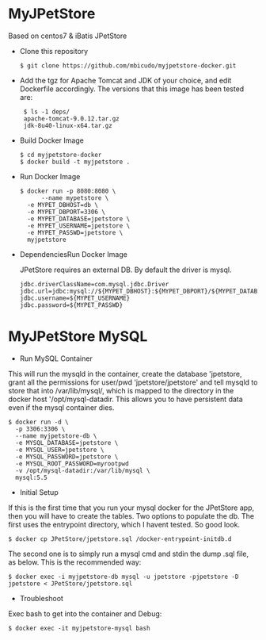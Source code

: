 MyJPetStore
=================

Based on centos7 & iBatis JPetStore

- Clone this repository

  ```
  $ git clone https://github.com/mbicudo/myjpetstore-docker.git
  ```

- Add the tgz for Apache Tomcat and JDK of your choice, and edit Dockerfile accordingly.
The versions that this image has been tested are:

  ```
   $ ls -1 deps/
   apache-tomcat-9.0.12.tar.gz
   jdk-8u40-linux-x64.tar.gz
  ```

- Build Docker Image

  ```
  $ cd myjpetstore-docker
  $ docker build -t myjpetstore .
  ```

- Run Docker Image

  ```
  $ docker run -p 8080:8080 \
        --name mypetstore \
	-e MYPET_DBHOST=db \
	-e MYPET_DBPORT=3306 \
	-e MYPET_DATABASE=jpetstore \
	-e MYPET_USERNAME=jpetstore \
	-e MYPET_PASSWD=jpetstore \
	myjpetstore
  ```

- DependenciesRun Docker Image

  JPetStore requires an external DB. By default the driver is mysql.

  ```
  jdbc.driverClassName=com.mysql.jdbc.Driver
  jdbc.url=jdbc:mysql://${MYPET_DBHOST}:${MYPET_DBPORT}/${MYPET_DATABASE}
  jdbc.username=${MYPET_USERNAME}
  jdbc.password=${MYPET_PASSWD}
  ```

MyJPetStore MySQL
=================

- Run MySQL Container

This will run the mysqld in the container, create the database 'jpetstore, grant all the permissions for user/pwd 'jpetstore/jpetstore' and tell mysqld to store that into /var/lib/mysql/, which is mapped to the directory in the docker host '/opt/mysql-datadir. This allows you to have persistent data even if the mysql container dies.

  ```
  $ docker run -d \
	-p 3306:3306 \
	--name myjpetstore-db \
	-e MYSQL_DATABASE=jpetstore \
	-e MYSQL_USER=jpetstore \
	-e MYSQL_PASSWORD=jpetstore \
	-e MYSQL_ROOT_PASSWORD=myrootpwd
	-v /opt/mysql-datadir:/var/lib/mysql \
	mysql:5.5
  ```

- Initial Setup

If this is the first time that you run your mysql docker for the JPetStore app, then you will have to create the tables.
Two options to populate the db. The first uses the entrypoint directory, which I havent tested. So good look.
  ```
  $ docker cp JPetStore/jpetstore.sql /docker-entrypoint-initdb.d
  ```

The second one is to simply run a mysql cmd and stdin the dump .sql file, as below.
This is the recommended way:
  ```
  $ docker exec -i myjpetstore-db mysql -u jpetstore -pjpetstore -D jpetstore < JPetStore/jpetstore.sql
  ```

- Troubleshoot

Exec bash to get into the container and Debug:

  ```
  $ docker exec -it myjpetstore-mysql bash
  ```


